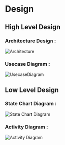 # Design

## High Level Design 
### Architecture Design :
![Architecture](https://github.com/Pritesh51199/miniproject/blob/main/2_Design/Architectural%20Design.png)

### Usecase Diagram :
![UsecaseDiagram](https://github.com/Pritesh51199/miniproject/blob/main/2_Design/Use%20Case%20Diagram.png)

## Low Level Design 
### State Chart Diagram :
![State Chart Diagram](https://github.com/Pritesh51199/miniproject/blob/main/2_Design/State%20Chart%20Diagram.png)

### Activity Diagram :
![Activity Diagram](https://github.com/Pritesh51199/miniproject/blob/main/2_Design/Activity%20Diagram.png)

